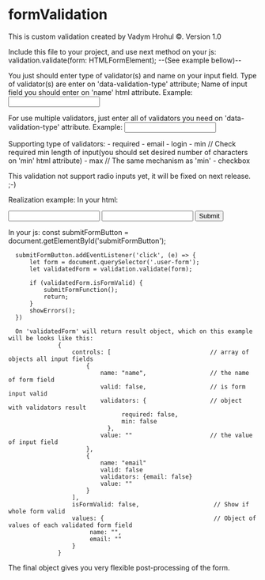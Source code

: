 # formValidation

 This is custom validation created by Vadym Hrohul  ©.
 Version 1.0

 Include this file to your project, and use next method on your js:
 validation.validate(form: HTMLFormElement);      --(See example bellow)--

 You just should enter type of validator(s) and name on your input field.
 Type of validator(s) are enter on 'data-validation-type' attribute;
 Name of input field you should enter on 'name' html attribute.
 Example: 
      <input type="text" data-validation-type="required" name="input-name" />

 For use multiple validators, just enter all of validators you need on 'data-validation-type' attribute.
  Example: 
      <input type="email" data-validation-type="required email" name="input-name" />

 Supporting type of validators:
      - required
      - email
      - login
      - min       // Check required min length of input(you should set desired number of characters on 'min' html attribute)
      - max       // The same mechanism as 'min'
      - checkbox

 This validation not support radio inputs yet, it will be fixed on next release. ;-)


 Realization example:
  In your html:
      <form class="user-form">
          <input type="text" data-validation-type="required min" min="6" name="name" />
          <input type="email" data-validation-type="email" name="email" />
          <button type="button" id="submitFormButton">Submit</button>
      </form>

  In your js:
      const submitFormButton = document.getElementById('submitFormButton');

      submitFormButton.addEventListener('click', (e) => {
          let form = document.querySelector('.user-form');
          let validatedForm = validation.validate(form);

          if (validatedForm.isFormValid) {
              submitFormFunction();
              return;
          }
          showErrors();
      })
 
      On 'validatedForm' will return result object, which on this example will be looks like this:
                  {
                      controls: [                            // array of objects all input fields
                          { 
                              name: "name",                  // the name of form field
                              valid: false,                  // is form input valid 
                              validators: {                  // object with validators result
                                    required: false, 
                                    min: false
                                },
                              value: ""                      // the value of input field
                          },
                          { 
                              name: "email"
                              valid: false
                              validators: {email: false}
                              value: ""
                          }
                      ],
                      isFormValid: false,                     // Show if whole form valid
                      values: {                               // Object of values of each validated form field
                           name: "",
                           email: ""
                      }
                  }

  The final object gives you very flexible post-processing of the form.
